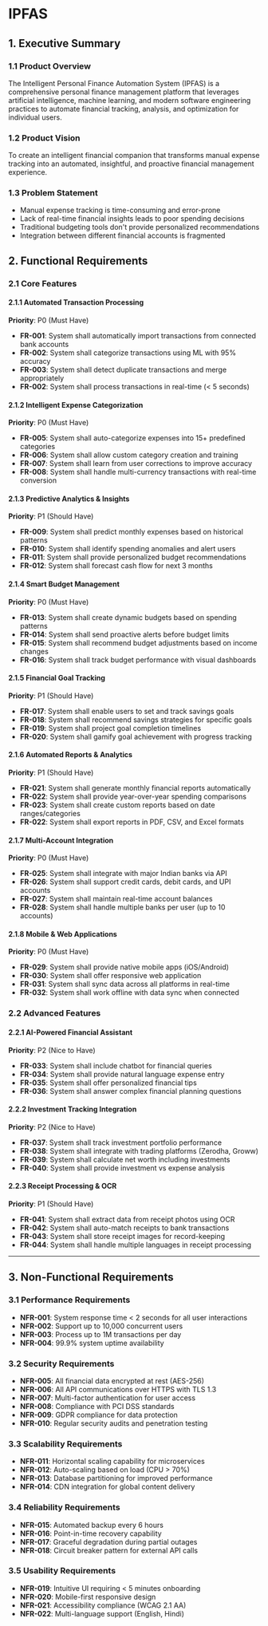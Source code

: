 # IPFAS
## 1. Executive Summary

### 1.1 Product Overview
The Intelligent Personal Finance Automation System (IPFAS) is a comprehensive personal finance management platform that leverages artificial intelligence, machine learning, and modern software engineering practices to automate financial tracking, analysis, and optimization for individual users.

### 1.2 Product Vision
To create an intelligent financial companion that transforms manual expense tracking into an automated, insightful, and proactive financial management experience.

### 1.3 Problem Statement
- Manual expense tracking is time-consuming and error-prone
- Lack of real-time financial insights leads to poor spending decisions
- Traditional budgeting tools don't provide personalized recommendations
- Integration between different financial accounts is fragmented

## 2. Functional Requirements

### 2.1 Core Features

#### 2.1.1 Automated Transaction Processing
**Priority**: P0 (Must Have)
- **FR-001**: System shall automatically import transactions from connected bank accounts
- **FR-002**: System shall categorize transactions using ML with 95% accuracy
- **FR-003**: System shall detect duplicate transactions and merge appropriately
- **FR-002**: System shall process transactions in real-time (< 5 seconds)

#### 2.1.2 Intelligent Expense Categorization
**Priority**: P0 (Must Have)
- **FR-005**: System shall auto-categorize expenses into 15+ predefined categories
- **FR-006**: System shall allow custom category creation and training
- **FR-007**: System shall learn from user corrections to improve accuracy
- **FR-008**: System shall handle multi-currency transactions with real-time conversion

#### 2.1.3 Predictive Analytics & Insights
**Priority**: P1 (Should Have)
- **FR-009**: System shall predict monthly expenses based on historical patterns
- **FR-010**: System shall identify spending anomalies and alert users
- **FR-011**: System shall provide personalized budget recommendations
- **FR-012**: System shall forecast cash flow for next 3 months

#### 2.1.4 Smart Budget Management
**Priority**: P0 (Must Have)
- **FR-013**: System shall create dynamic budgets based on spending patterns
- **FR-014**: System shall send proactive alerts before budget limits
- **FR-015**: System shall recommend budget adjustments based on income changes
- **FR-016**: System shall track budget performance with visual dashboards

#### 2.1.5 Financial Goal Tracking
**Priority**: P1 (Should Have)
- **FR-017**: System shall enable users to set and track savings goals
- **FR-018**: System shall recommend savings strategies for specific goals
- **FR-019**: System shall project goal completion timelines
- **FR-020**: System shall gamify goal achievement with progress tracking

#### 2.1.6 Automated Reports & Analytics
**Priority**: P1 (Should Have)
- **FR-021**: System shall generate monthly financial reports automatically
- **FR-022**: System shall provide year-over-year spending comparisons
- **FR-023**: System shall create custom reports based on date ranges/categories
- **FR-022**: System shall export reports in PDF, CSV, and Excel formats

#### 2.1.7 Multi-Account Integration
**Priority**: P0 (Must Have)
- **FR-025**: System shall integrate with major Indian banks via API
- **FR-026**: System shall support credit cards, debit cards, and UPI accounts
- **FR-027**: System shall maintain real-time account balances
- **FR-028**: System shall handle multiple banks per user (up to 10 accounts)

#### 2.1.8 Mobile & Web Applications
**Priority**: P0 (Must Have)
- **FR-029**: System shall provide native mobile apps (iOS/Android)
- **FR-030**: System shall offer responsive web application
- **FR-031**: System shall sync data across all platforms in real-time
- **FR-032**: System shall work offline with data sync when connected

### 2.2 Advanced Features

#### 2.2.1 AI-Powered Financial Assistant
**Priority**: P2 (Nice to Have)
- **FR-033**: System shall include chatbot for financial queries
- **FR-034**: System shall provide natural language expense entry
- **FR-035**: System shall offer personalized financial tips
- **FR-036**: System shall answer complex financial planning questions

#### 2.2.2 Investment Tracking Integration
**Priority**: P2 (Nice to Have)
- **FR-037**: System shall track investment portfolio performance
- **FR-038**: System shall integrate with trading platforms (Zerodha, Groww)
- **FR-039**: System shall calculate net worth including investments
- **FR-040**: System shall provide investment vs expense analysis

#### 2.2.3 Receipt Processing & OCR
**Priority**: P1 (Should Have)
- **FR-041**: System shall extract data from receipt photos using OCR
- **FR-042**: System shall auto-match receipts to bank transactions
- **FR-043**: System shall store receipt images for record-keeping
- **FR-044**: System shall handle multiple languages in receipt processing

---

## 3. Non-Functional Requirements

### 3.1 Performance Requirements
- **NFR-001**: System response time < 2 seconds for all user interactions
- **NFR-002**: Support up to 10,000 concurrent users
- **NFR-003**: Process up to 1M transactions per day
- **NFR-004**: 99.9% system uptime availability

### 3.2 Security Requirements
- **NFR-005**: All financial data encrypted at rest (AES-256)
- **NFR-006**: All API communications over HTTPS with TLS 1.3
- **NFR-007**: Multi-factor authentication for user access
- **NFR-008**: Compliance with PCI DSS standards
- **NFR-009**: GDPR compliance for data protection
- **NFR-010**: Regular security audits and penetration testing

### 3.3 Scalability Requirements
- **NFR-011**: Horizontal scaling capability for microservices
- **NFR-012**: Auto-scaling based on load (CPU > 70%)
- **NFR-013**: Database partitioning for improved performance
- **NFR-014**: CDN integration for global content delivery

### 3.4 Reliability Requirements
- **NFR-015**: Automated backup every 6 hours
- **NFR-016**: Point-in-time recovery capability
- **NFR-017**: Graceful degradation during partial outages
- **NFR-018**: Circuit breaker pattern for external API calls

### 3.5 Usability Requirements
- **NFR-019**: Intuitive UI requiring < 5 minutes onboarding
- **NFR-020**: Mobile-first responsive design
- **NFR-021**: Accessibility compliance (WCAG 2.1 AA)
- **NFR-022**: Multi-language support (English, Hindi)
